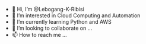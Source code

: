 - 👋 Hi, I’m @Lebogang-K-Ribisi
- 👀 I’m interested in Cloud Computing and Automation
- 🌱 I’m currently learning Python and AWS
- 💞️ I’m looking to collaborate on ...
- 📫 How to reach me ...

<!---
Lebogang-K-Ribisi/Lebogang-K-Ribisi is a ✨ special ✨ repository because its `README.md` (this file) appears on your GitHub profile.
You can click the Preview link to take a look at your changes.
--->
